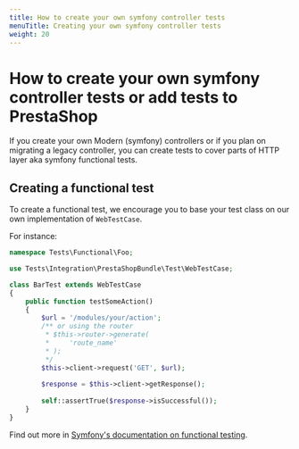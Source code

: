 ```yaml
---
title: How to create your own symfony controller tests
menuTitle: Creating your own symfony controller tests
weight: 20
---
```


# How to create your own symfony controller tests or add tests to PrestaShop

If you create your own Modern (symfony) controllers or if you plan on migrating a legacy controller, you can create
tests to cover parts of HTTP layer aka symfony functional tests.

## Creating a functional test

To create a functional test, we encourage you to base your test class on our own implementation of `WebTestCase`.

For instance:

```php
namespace Tests\Functional\Foo;

use Tests\Integration\PrestaShopBundle\Test\WebTestCase;

class BarTest extends WebTestCase
{
    public function testSomeAction()
    {
        $url = '/modules/your/action';
        /** or using the router
         * $this->router->generate(
         *     'route_name'
         * );
         */
        $this->client->request('GET', $url);
        
        $response = $this->client->getResponse();
        
        self::assertTrue($response->isSuccessful());
    }
}
```

Find out more in [Symfony's documentation on functional testing](https://symfony.com/doc/3.4/testing.html#functional-tests). 

